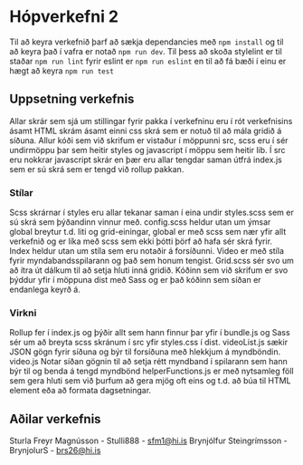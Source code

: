 # Hópverkefni 2

Til að keyra verkefnið þarf að sækja dependancies með `npm install` og til að keyra það í vafra er notað `npm run dev`.
Til þess að skoða stylelint er til staðar `npm run lint` fyrir eslint er `npm run eslint` en til að fá bæði í einu er hægt að keyra `npm run test`

## Uppsetning verkefnis

Allar skrár sem sjá um stillingar fyrir pakka í verkefninu eru í rót verkefnisins ásamt HTML skrám ásamt einni css skrá sem er notuð til að mála gridið á síðuna.
Allur kóði sem við skrifum er vistaður í möppunni src, scss eru í sér undirmöppu þar sem heitir styles og javascript í möppu sem heitir lib. Í src eru nokkrar javascript skrár en þær eru allar tengdar saman útfrá index.js sem er sú skrá sem er tengd við rollup pakkan.

### Stílar

Scss skrárnar í styles eru allar tekanar saman í eina undir styles.scss sem er sú skrá sem þýðandinn vinnur með. config.scss heldur utan um ýmsar global breytur t.d. liti og grid-einingar, global er með scss sem nær yfir allt verkefnið og er líka með scss sem ekki þótti þörf að hafa sér skrá fyrir.
Index heldur utan um stíla sem eru notaðir á forsíðunni.
Video er með stíla fyrir myndabandsspilarann og það sem honum tengist.
Grid.scss sér svo um að ítra út dálkum til að setja hluti inná gridið.
Kóðinn sem við skrifum er svo þýddur yfir í möppuna dist með Sass og er það kóðinn sem síðan er endanlega keyrð á.

### Virkni

Rollup fer í index.js og þýðir allt sem hann finnur þar yfir í bundle.js og Sass sér um að breyta scss skránum í src yfir styles.css í dist.
videoList.js sækir JSON gögn fyrir síðuna og býr til forsíðuna með hlekkjum á myndböndin.
video.js Notar síðan gögnin til að setja rétt myndband í spilarann sem hann býr til og benda á tengd myndbönd
helperFunctions.js er með nytsamleg föll sem gera hluti sem við þurfum að gera mjög oft eins og t.d. að búa til HTML element eða að formata dagsetningar.

## Aðilar verkefnis

Sturla Freyr Magnússon - Stulli888 - sfm1@hi.is
Brynjólfur Steingrímsson - BrynjolurS - brs26@hi.is



